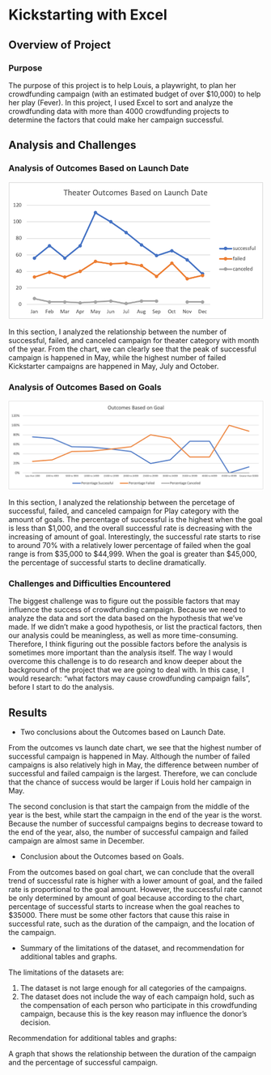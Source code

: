 # Kickstarting with Excel

## Overview of Project

### Purpose
The purpose of this project is to help Louis, a playwright, to plan her crowdfunding campaign (with an estimated budget of over $10,000) to help her play (Fever). In this project, I used Excel to sort and analyze the crowdfunding data with more than 4000 crowdfunding projects to determine the factors that could make her campaign successful.
## Analysis and Challenges
### Analysis of Outcomes Based on Launch Date
![](resources/Theater_Outcomes_vs_Launch.png)

In this section, I analyzed the relationship between the number of successful, failed, and canceled campaign for theater category with month of the year. 
From the chart, we can clearly see that the peak of successful campaign is happened in May, while the highest number of failed Kickstarter campaigns are happened in May, July and October. 

### Analysis of Outcomes Based on Goals
![](resources/Outcomes_vs_Goals.png)

In this section, I analyzed the relationship between the percetage of successful, failed, and canceled campaign for Play category with the amount of goals. The percentage of successful is the highest when the goal is less than $1,000, and the overall successful rate is decreasing with the increasing of amount of goal. Interestingly, the successful rate starts to rise to around 70% with a relatively lower percentage of failed when the goal range is from $35,000 to $44,999. When the goal is greater than $45,000, the percentage of successful starts to decline dramatically.


### Challenges and Difficulties Encountered
The biggest challenge was to figure out the possible factors that may influence the success of crowdfunding campaign. Because we need to analyze the data and sort the data based on the hypothesis that we’ve made. If we didn’t make a good hypothesis, or list the practical factors, then our analysis could be meaningless, as well as more time-consuming. Therefore, I think figuring out the possible factors before the analysis is sometimes more important than the analysis itself. The way I would overcome this challenge is to do research and know deeper about the background of the project that we are going to deal with. In this case, I would research: “what factors may cause crowdfunding campaign fails”, before I start to do the analysis.

## Results

- Two conclusions about the Outcomes based on Launch Date.

From the outcomes vs launch date chart, we see that the highest number of successful campaign is happened in May. Although the number of failed campaigns is also relatively high in May, the difference between number of successful and failed campaign is the largest. Therefore, we can conclude that the chance of success would be larger if Louis hold her campaign in May. 

The second conclusion is that start the campaign from the middle of the year is the best, while start the campaign in the end of the year is the worst. Because the number of successful campaigns begins to decrease toward to the end of the year, also, the number of successful campaign and failed campaign are almost same in December.

- Conclusion about the Outcomes based on Goals.

From the outcomes based on goal chart, we can conclude that the overall trend of successful rate is higher with a lower amount of goal, and the failed rate is proportional to the goal amount.  However, the successful rate cannot be only determined by amount of goal because according to the chart, percentage of successful starts to increase when the goal reaches to $35000. There must be some other factors that cause this raise in successful rate, such as the duration of the campaign, and the location of the campaign.

- Summary of the limitations of the dataset, and recommendation for additional tables and graphs.

The limitations of the datasets are:
1. The dataset is not large enough for all categories of the campaigns. 
2. The dataset does not include the way of each campaign hold, such as the compensation of each person who participate in this crowdfunding campaign, because this is the key reason may influence the donor’s decision.

Recommendation for additional tables and graphs:

A graph that shows the relationship between the duration of the campaign and the percentage of successful campaign.
